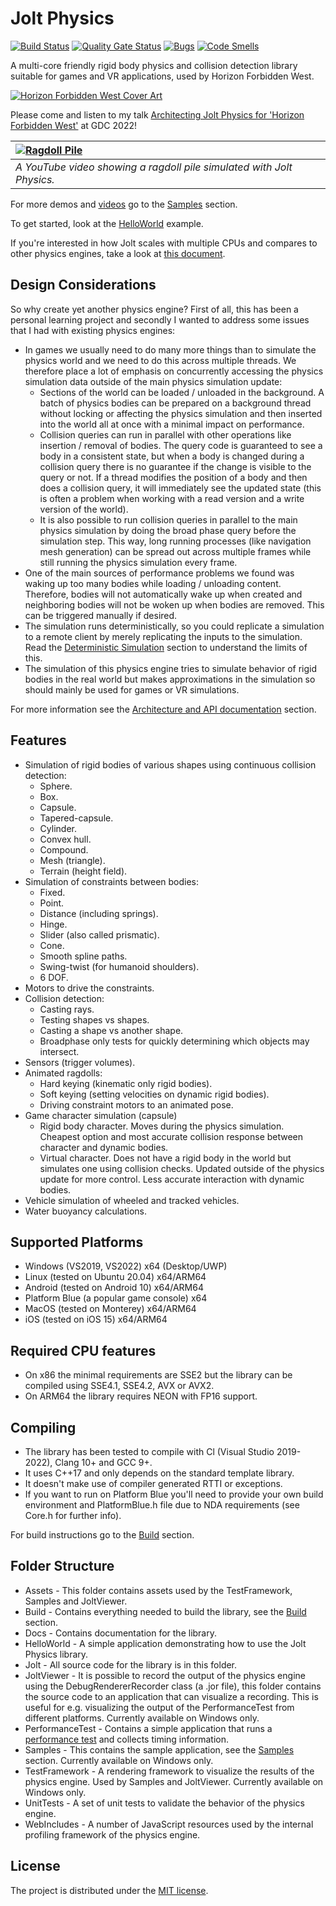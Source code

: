 
# Jolt Physics

[![Build Status](https://github.com/physics-playground/JoltPhysics/actions/workflows/build.yml/badge.svg)](https://github.com/jrouwe/JoltPhysics/actions/)
[![Quality Gate Status](https://sonarcloud.io/api/project_badges/measure?project=physics-playground_JoltPhysics&metric=alert_status)](https://sonarcloud.io/dashboard?id=physics-playground_JoltPhysics)
[![Bugs](https://sonarcloud.io/api/project_badges/measure?project=physics-playground_JoltPhysics&metric=bugs)](https://sonarcloud.io/dashboard?id=physics-playground_JoltPhysics)
[![Code Smells](https://sonarcloud.io/api/project_badges/measure?project=physics-playground_JoltPhysics&metric=code_smells)](https://sonarcloud.io/dashboard?id=physics-playground_JoltPhysics)

A multi-core friendly rigid body physics and collision detection library suitable for games and VR applications, used by Horizon Forbidden West.

[![Horizon Forbidden West Cover Art](https://jrouwe.nl/jolt/Horizon_Forbidden_West.png)](https://www.playstation.com/en-us/games/horizon-forbidden-west/)

Please come and listen to my talk [Architecting Jolt Physics for 'Horizon Forbidden West'](https://schedule.gdconf.com/session/architecting-jolt-physics-for-horizon-forbidden-west/882755) at GDC 2022!

|[![Ragdoll Pile](https://img.youtube.com/vi/pwyCW0yNKMA/hqdefault.jpg)](https://www.youtube.com/watch?v=pwyCW0yNKMA)|
|:-|
|*A YouTube video showing a ragdoll pile simulated with Jolt Physics.*|

For more demos and [videos](https://www.youtube.com/watch?v=pwyCW0yNKMA&list=PLYXVwtOr1CBxbA50jVg2dKUQvHW_5OOom) go to the [Samples](Docs/Samples.md) section.

To get started, look at the [HelloWorld](HelloWorld/HelloWorld.cpp) example.

If you're interested in how Jolt scales with multiple CPUs and compares to other physics engines, take a look at [this document](https://jrouwe.nl/jolt/JoltPhysicsMulticoreScaling.pdf).

## Design Considerations

So why create yet another physics engine? First of all, this has been a personal learning project and secondly I wanted to address some issues that I had with existing physics engines:

* In games we usually need to do many more things than to simulate the physics world and we need to do this across multiple threads. We therefore place a lot of emphasis on concurrently accessing the physics simulation data outside of the main physics simulation update:
  * Sections of the world can be loaded / unloaded in the background. A batch of physics bodies can be prepared on a background thread without locking or affecting the physics simulation and then inserted into the world all at once with a minimal impact on performance.
  * Collision queries can run in parallel with other operations like insertion / removal of bodies. The query code is guaranteed to see a body in a consistent state, but when a body is changed during a collision query there is no guarantee if the change is visible to the query or not. If a thread modifies the position of a body and then does a collision query, it will immediately see the updated state (this is often a problem when working with a read version and a write version of the world).
  * It is also possible to run collision queries in parallel to the main physics simulation by doing the broad phase query before the simulation step. This way, long running processes (like navigation mesh generation) can be spread out across multiple frames while still running the physics simulation every frame.
* One of the main sources of performance problems we found was waking up too many bodies while loading / unloading content. Therefore, bodies will not automatically wake up when created and neighboring bodies will not be woken up when bodies are removed. This can be triggered manually if desired.
* The simulation runs deterministically, so you could replicate a simulation to a remote client by merely replicating the inputs to the simulation. Read the [Deterministic Simulation](https://jrouwe.github.io/JoltPhysics/) section to understand the limits of this.
* The simulation of this physics engine tries to simulate behavior of rigid bodies in the real world but makes approximations in the simulation so should mainly be used for games or VR simulations.

For more information see the [Architecture and API documentation](https://jrouwe.github.io/JoltPhysics/) section.

## Features

* Simulation of rigid bodies of various shapes using continuous collision detection:
  * Sphere.
  * Box.
  * Capsule.
  * Tapered-capsule.
  * Cylinder.
  * Convex hull.
  * Compound.
  * Mesh (triangle).
  * Terrain (height field).
* Simulation of constraints between bodies:
  * Fixed.
  * Point.
  * Distance (including springs).
  * Hinge.
  * Slider (also called prismatic).
  * Cone.
  * Smooth spline paths.
  * Swing-twist (for humanoid shoulders).
  * 6 DOF.
* Motors to drive the constraints.
* Collision detection:
  * Casting rays.
  * Testing shapes vs shapes.
  * Casting a shape vs another shape.
  * Broadphase only tests for quickly determining which objects may intersect.
* Sensors (trigger volumes).
* Animated ragdolls:
  * Hard keying (kinematic only rigid bodies).
  * Soft keying (setting velocities on dynamic rigid bodies).
  * Driving constraint motors to an animated pose.
* Game character simulation (capsule)
  * Rigid body character. Moves during the physics simulation. Cheapest option and most accurate collision response between character and dynamic bodies.
  * Virtual character. Does not have a rigid body in the world but simulates one using collision checks. Updated outside of the physics update for more control. Less accurate interaction with dynamic bodies.
* Vehicle simulation of wheeled and tracked vehicles.
* Water buoyancy calculations.

## Supported Platforms

* Windows (VS2019, VS2022) x64 (Desktop/UWP)
* Linux (tested on Ubuntu 20.04) x64/ARM64
* Android (tested on Android 10) x64/ARM64
* Platform Blue (a popular game console) x64
* MacOS (tested on Monterey) x64/ARM64
* iOS (tested on iOS 15) x64/ARM64

## Required CPU features

* On x86 the minimal requirements are SSE2 but the library can be compiled using SSE4.1, SSE4.2, AVX or AVX2.
* On ARM64 the library requires NEON with FP16 support.

## Compiling

* The library has been tested to compile with Cl (Visual Studio 2019-2022), Clang 10+ and GCC 9+.
* It uses C++17 and only depends on the standard template library.
* It doesn't make use of compiler generated RTTI or exceptions.
* If you want to run on Platform Blue you'll need to provide your own build environment and PlatformBlue.h file due to NDA requirements (see Core.h for further info).

For build instructions go to the [Build](Build/README.md) section.

## Folder Structure

* Assets - This folder contains assets used by the TestFramework, Samples and JoltViewer.
* Build - Contains everything needed to build the library, see the [Build](Build/README.md) section.
* Docs - Contains documentation for the library.
* HelloWorld - A simple application demonstrating how to use the Jolt Physics library.
* Jolt - All source code for the library is in this folder.
* JoltViewer - It is possible to record the output of the physics engine using the DebugRendererRecorder class (a .jor file), this folder contains the source code to an application that can visualize a recording. This is useful for e.g. visualizing the output of the PerformanceTest from different platforms. Currently available on Windows only.
* PerformanceTest - Contains a simple application that runs a [performance test](Docs/PerformanceTest.md) and collects timing information.
* Samples - This contains the sample application, see the [Samples](Docs/Samples.md) section. Currently available on Windows only.
* TestFramework - A rendering framework to visualize the results of the physics engine. Used by Samples and JoltViewer. Currently available on Windows only.
* UnitTests - A set of unit tests to validate the behavior of the physics engine.
* WebIncludes - A number of JavaScript resources used by the internal profiling framework of the physics engine.

## License

The project is distributed under the [MIT license](LICENSE).
